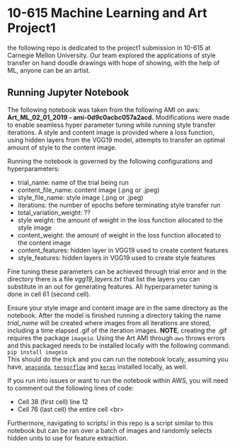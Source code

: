# 10-615 Machine Learning and Art Project1

the following repo is dedicated to the project1 submission in 10-615 at Carnegie Mellon University.
Our team explored the applications of style transfer on hand doodle drawings with hope of 
showing, with the help of ML, anyone can be an artist. 


## Running Jupyter Notebook
The following notebook was taken from the following AMI on aws: **Art_ML_02_01_2019 - ami-0d9c0acbc057a2acd.** Modifications 
were made to enable seamless hyper parameter tuning while running 
style transfer iterations. A style and content image is provided where a 
loss function, using hidden layers from the VGG19 model, attempts to transfer
an optimal amount of style to the content image. <br/> 

Running the notebook is governed by the following configurations and hyperparameters:
* trial_name: name of the trial being run 
* content_file_name: content image (.png or .jpeg)
* style_file_name: style image (.png or .jpeg)
* iterations: the number of epochs before terminating style transfer run
* total_variation_weight: ??
* style weight: the amount of weight in the loss function allocated to the style image
* content_weight: the amount of weight in the loss function allocated to the content image
* content_features: hidden layer in VGG19 used to create content features
* style_features: hidden layers in VGG19 used to create style features

Fine tuning these parameters can be achieved through trial error and in the directory there is 
a file  _vgg19_layers.txt_ that list the layers you can substitute in an out for generating 
features. All hyperparameter tuning is done in cell 61 (second cell). <br/>

Ensure your style image and content image are in the same directory as the notebook.
After the model is finished running a directory taking the name _trial_name_ will be created 
where images from all iterations are stored, including a time elapsed .gif of the iteration
images. **NOTE**, creating the .gif requires the package `imageio`. Using the Art AMI through `aws` throws
errors and this packaged needs to be installed locally with the following command: <br/>
`pip install imageio` <br/>
This should do the trick and you can run the notebook localy, assuming you have, [`anaconda`](https://docs.anaconda.com/anaconda/install/), [`tensorflow`](https://www.tensorflow.org/install/pip) and [`keras`](https://pypi.org/project/Keras/) installed locally, as well. <br/>

If you run into issues or want to run the notebook within AWS, you will need to comment out the 
following lines of code:

* Cell 38 (first cell) line 12
* Cell 76 (last cell) the entire cell <br\>

Furthermore, navigating to scripts/ in this repo is a script similar to this notebook but can be ran over
a batch of images and randomly selects hidden units to use for feature extraction. 





